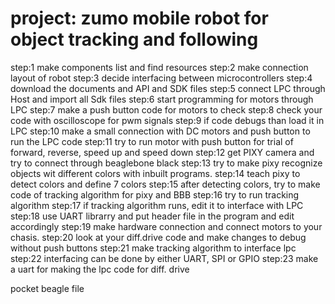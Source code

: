 # project: zumo mobile robot for object tracking and following
step:1 make components list and find resources
step:2 make connection layout of robot
step:3 decide interfacing between microcontrollers
step:4 download the documents and API and SDK files
step:5 connect LPC through Host and import all Sdk files
step:6 start programming for motors through LPC
step:7 make a push button code for motors to check
step:8 check your code with oscilloscope for pwm signals
step:9 if code debugs than load it in LPC
step:10 make a small connection with DC motors and push button to run the LPC code
step:11 try to run motor with push button for trial of forward, reverse, speed up and speed down
step:12 get PIXY camera and try to connect through beaglebone black 
step:13 try to make pixy recognize objects wit different colors with inbuilt programs.
step:14 teach pixy to detect colors and define 7 colors
step:15 after detecting colors, try to make code of tracking algorithm for pixy and BBB
step:16 try to run tracking algorithm
step:17 if tracking algorithm runs, edit it to interface with LPC
step:18 use UART librarry and put header file in the program and edit accordingly
step:19 make hardware connection and connect motors to your chasis.
step:20 look at your diff.drive code and make changes to debug without push buttons
step:21 make tracking algorithm to interface lpc
step:22 interfacing can be done by either UART, SPI or GPIO
step:23 make a uart for making the lpc code for diff. drive

pocket beagle file
